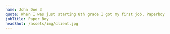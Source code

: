 ```yaml
---
name: John Doe 3
quote: When I was just starting 8th grade I got my first job. Paperboy! Boy, was I excited. At that time I had spent a lot of time actually playing the video official.
jobTitle: Paper Boy
headShot: /assets/img/client.jpg
---
```

